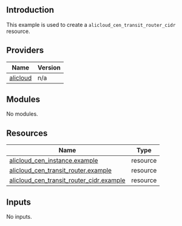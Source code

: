 ## Introduction

This example is used to create a `alicloud_cen_transit_router_cidr` resource.

<!-- BEGIN_TF_DOCS -->
## Providers

| Name | Version |
|------|---------|
| <a name="provider_alicloud"></a> [alicloud](#provider\_alicloud) | n/a |

## Modules

No modules.

## Resources

| Name | Type |
|------|------|
| [alicloud_cen_instance.example](https://registry.terraform.io/providers/aliyun/alicloud/latest/docs/resources/cen_instance) | resource |
| [alicloud_cen_transit_router.example](https://registry.terraform.io/providers/aliyun/alicloud/latest/docs/resources/cen_transit_router) | resource |
| [alicloud_cen_transit_router_cidr.example](https://registry.terraform.io/providers/aliyun/alicloud/latest/docs/resources/cen_transit_router_cidr) | resource |

## Inputs

No inputs.
<!-- END_TF_DOCS -->    